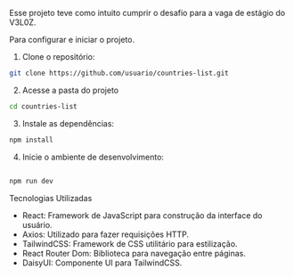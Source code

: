 Esse projeto teve como intuito cumprir o desafio para a vaga de estágio do V3L0Z.

Para configurar e iniciar o projeto.

1. Clone o repositório:

```bash
git clone https://github.com/usuario/countries-list.git
```

2. Acesse a pasta do projeto

```bash
cd countries-list
```

3. Instale as dependências:

```bash
npm install
```

4. Inicie o ambiente de desenvolvimento:

```bash

npm run dev
```

Tecnologias Utilizadas

   - React: Framework de JavaScript para construção da interface do usuário.
   - Axios: Utilizado para fazer requisições HTTP.
   - TailwindCSS: Framework de CSS utilitário para estilização.
   - React Router Dom: Biblioteca para navegação entre páginas.
   - DaisyUI: Componente UI para TailwindCSS.


